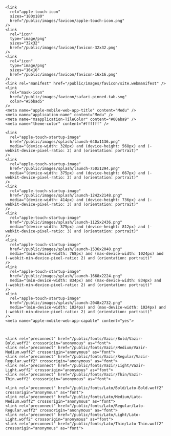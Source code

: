 
<!DOCTYPE html>
<html lang="fa">
  <head>
    <base href="/" />
    <meta charset="utf-8" />
    <meta
      name="viewport"
      content="width=device-width, initial-scale=1, shrink-to-fit=no"
    />
    <title>شبکه آموزشی دانش‌آموزان</title>

    <link
      rel="apple-touch-icon"
      sizes="180x180"
      href="/public/images/favicon/apple-touch-icon.png"
    />
    <link
      rel="icon"
      type="image/png"
      sizes="32x32"
      href="/public/images/favicon/favicon-32x32.png"
    />
    <link
      rel="icon"
      type="image/png"
      sizes="16x16"
      href="/public/images/favicon/favicon-16x16.png"
    />
    <link rel="manifest" href="/public/images/favicon/site.webmanifest" />
    <link
      rel="mask-icon"
      href="/public/images/favicon/safari-pinned-tab.svg"
      color="#5bbad5"
    />
    <meta name="apple-mobile-web-app-title" content="Medu" />
    <meta name="application-name" content="Medu" />
    <meta name="msapplication-TileColor" content="#00aba9" />
    <meta name="theme-color" content="#ffffff" />

    <link
      rel="apple-touch-startup-image"
      href="/public/images/splash/launch-640x1136.png"
      media="(device-width: 320px) and (device-height: 568px) and (-webkit-device-pixel-ratio: 2) and (orientation: portrait)"
    />
    <link
      rel="apple-touch-startup-image"
      href="/public/images/splash/launch-750x1294.png"
      media="(device-width: 375px) and (device-height: 667px) and (-webkit-device-pixel-ratio: 2) and (orientation: portrait)"
    />
    <link
      rel="apple-touch-startup-image"
      href="/public/images/splash/launch-1242x2148.png"
      media="(device-width: 414px) and (device-height: 736px) and (-webkit-device-pixel-ratio: 3) and (orientation: portrait)"
    />
    <link
      rel="apple-touch-startup-image"
      href="/public/images/splash/launch-1125x2436.png"
      media="(device-width: 375px) and (device-height: 812px) and (-webkit-device-pixel-ratio: 3) and (orientation: portrait)"
    />
    <link
      rel="apple-touch-startup-image"
      href="/public/images/splash/launch-1536x2048.png"
      media="(min-device-width: 768px) and (max-device-width: 1024px) and (-webkit-min-device-pixel-ratio: 2) and (orientation: portrait)"
    />
    <link
      rel="apple-touch-startup-image"
      href="/public/images/splash/launch-1668x2224.png"
      media="(min-device-width: 834px) and (max-device-width: 834px) and (-webkit-min-device-pixel-ratio: 2) and (orientation: portrait)"
    />
    <link
      rel="apple-touch-startup-image"
      href="/public/images/splash/launch-2048x2732.png"
      media="(min-device-width: 1024px) and (max-device-width: 1024px) and (-webkit-min-device-pixel-ratio: 2) and (orientation: portrait)"
    />
    <meta name="apple-mobile-web-app-capable" content="yes">



    <link rel="preconnect" href="/public/fonts/Vazir/Bold/Vazir-Bold.woff2" crossorigin="anonymous" as="font">
    <link rel="preconnect" href="/public/fonts/Vazir/Medium/Vazir-Medium.woff2" crossorigin="anonymous" as="font">
    <link rel="preconnect" href="/public/fonts/Vazir/Regular/Vazir-Regular.woff2" crossorigin="anonymous" as="font">
    <link rel="preconnect" href="/public/fonts/Vazir/Light/Vazir-Light.woff2" crossorigin="anonymous" as="font">
    <link rel="preconnect" href="/public/fonts/Vazir/Thin/Vazir-Thin.woff2" crossorigin="anonymous" as="font">

    <link rel="preconnect" href="/public/fonts/Lato/Bold/Lato-Bold.woff2" crossorigin="anonymous" as="font">
    <link rel="preconnect" href="/public/fonts/Lato/Medium/Lato-Medium.woff2" crossorigin="anonymous" as="font">
    <link rel="preconnect" href="/public/fonts/Lato/Regular/Lato-Regular.woff2" crossorigin="anonymous" as="font">
    <link rel="preconnect" href="/public/fonts/Lato/Light/Lato-Light.woff2" crossorigin="anonymous" as="font">
    <link rel="preconnect" href="/public/fonts/Lato/Thin/Lato-Thin.woff2" crossorigin="anonymous" as="font">
  <link href="bundle.0ca6574b8cf2b662695e.css" rel="stylesheet"></head>

  <body id="body" class="rtl">
    <div class="position-relative" id="root"></div>
  <script type="text/javascript" src="vendors~bundle.0ca6574b8cf2b662695e.js"></script><script type="text/javascript" src="bundle.0ca6574b8cf2b662695e.js"></script></body>
</html>
